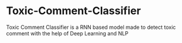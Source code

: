 # Toxic-Comment-Classifier
Toxic Comment Classifier is a RNN based model made to detect toxic comment with the help of Deep Learning and NLP
